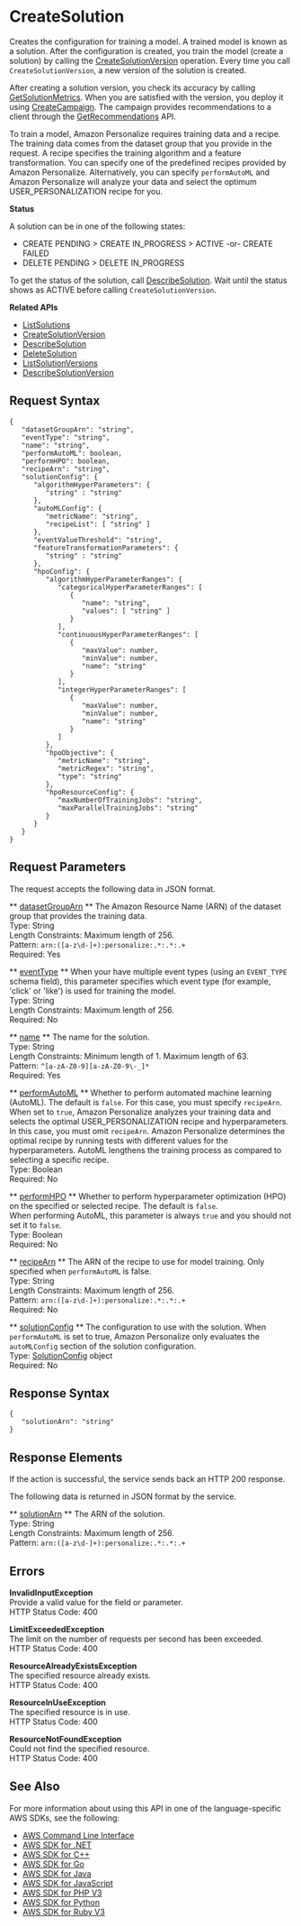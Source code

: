 # CreateSolution<a name="API_CreateSolution"></a>

Creates the configuration for training a model\. A trained model is known as a solution\. After the configuration is created, you train the model \(create a solution\) by calling the [CreateSolutionVersion](API_CreateSolutionVersion.md) operation\. Every time you call `CreateSolutionVersion`, a new version of the solution is created\.

After creating a solution version, you check its accuracy by calling [GetSolutionMetrics](API_GetSolutionMetrics.md)\. When you are satisfied with the version, you deploy it using [CreateCampaign](API_CreateCampaign.md)\. The campaign provides recommendations to a client through the [GetRecommendations](https://docs.aws.amazon.com/personalize/latest/dg/API_RS_GetRecommendations.html) API\.

To train a model, Amazon Personalize requires training data and a recipe\. The training data comes from the dataset group that you provide in the request\. A recipe specifies the training algorithm and a feature transformation\. You can specify one of the predefined recipes provided by Amazon Personalize\. Alternatively, you can specify `performAutoML` and Amazon Personalize will analyze your data and select the optimum USER\_PERSONALIZATION recipe for you\.

 **Status** 

A solution can be in one of the following states:
+ CREATE PENDING > CREATE IN\_PROGRESS > ACTIVE \-or\- CREATE FAILED
+ DELETE PENDING > DELETE IN\_PROGRESS

To get the status of the solution, call [DescribeSolution](API_DescribeSolution.md)\. Wait until the status shows as ACTIVE before calling `CreateSolutionVersion`\.

**Related APIs**
+  [ListSolutions](API_ListSolutions.md) 
+  [CreateSolutionVersion](API_CreateSolutionVersion.md) 
+  [DescribeSolution](API_DescribeSolution.md) 
+  [DeleteSolution](API_DeleteSolution.md) 
+  [ListSolutionVersions](API_ListSolutionVersions.md) 
+  [DescribeSolutionVersion](API_DescribeSolutionVersion.md) 

## Request Syntax<a name="API_CreateSolution_RequestSyntax"></a>

```
{
   "datasetGroupArn": "string",
   "eventType": "string",
   "name": "string",
   "performAutoML": boolean,
   "performHPO": boolean,
   "recipeArn": "string",
   "solutionConfig": { 
      "algorithmHyperParameters": { 
         "string" : "string" 
      },
      "autoMLConfig": { 
         "metricName": "string",
         "recipeList": [ "string" ]
      },
      "eventValueThreshold": "string",
      "featureTransformationParameters": { 
         "string" : "string" 
      },
      "hpoConfig": { 
         "algorithmHyperParameterRanges": { 
            "categoricalHyperParameterRanges": [ 
               { 
                  "name": "string",
                  "values": [ "string" ]
               }
            ],
            "continuousHyperParameterRanges": [ 
               { 
                  "maxValue": number,
                  "minValue": number,
                  "name": "string"
               }
            ],
            "integerHyperParameterRanges": [ 
               { 
                  "maxValue": number,
                  "minValue": number,
                  "name": "string"
               }
            ]
         },
         "hpoObjective": { 
            "metricName": "string",
            "metricRegex": "string",
            "type": "string"
         },
         "hpoResourceConfig": { 
            "maxNumberOfTrainingJobs": "string",
            "maxParallelTrainingJobs": "string"
         }
      }
   }
}
```

## Request Parameters<a name="API_CreateSolution_RequestParameters"></a>

The request accepts the following data in JSON format\.

 ** [datasetGroupArn](#API_CreateSolution_RequestSyntax) **   <a name="personalize-CreateSolution-request-datasetGroupArn"></a>
The Amazon Resource Name \(ARN\) of the dataset group that provides the training data\.  
Type: String  
Length Constraints: Maximum length of 256\.  
Pattern: `arn:([a-z\d-]+):personalize:.*:.*:.+`   
Required: Yes

 ** [eventType](#API_CreateSolution_RequestSyntax) **   <a name="personalize-CreateSolution-request-eventType"></a>
When your have multiple event types \(using an `EVENT_TYPE` schema field\), this parameter specifies which event type \(for example, 'click' or 'like'\) is used for training the model\.  
Type: String  
Length Constraints: Maximum length of 256\.  
Required: No

 ** [name](#API_CreateSolution_RequestSyntax) **   <a name="personalize-CreateSolution-request-name"></a>
The name for the solution\.  
Type: String  
Length Constraints: Minimum length of 1\. Maximum length of 63\.  
Pattern: `^[a-zA-Z0-9][a-zA-Z0-9\-_]*`   
Required: Yes

 ** [performAutoML](#API_CreateSolution_RequestSyntax) **   <a name="personalize-CreateSolution-request-performAutoML"></a>
Whether to perform automated machine learning \(AutoML\)\. The default is `false`\. For this case, you must specify `recipeArn`\.  
When set to `true`, Amazon Personalize analyzes your training data and selects the optimal USER\_PERSONALIZATION recipe and hyperparameters\. In this case, you must omit `recipeArn`\. Amazon Personalize determines the optimal recipe by running tests with different values for the hyperparameters\. AutoML lengthens the training process as compared to selecting a specific recipe\.  
Type: Boolean  
Required: No

 ** [performHPO](#API_CreateSolution_RequestSyntax) **   <a name="personalize-CreateSolution-request-performHPO"></a>
Whether to perform hyperparameter optimization \(HPO\) on the specified or selected recipe\. The default is `false`\.  
When performing AutoML, this parameter is always `true` and you should not set it to `false`\.  
Type: Boolean  
Required: No

 ** [recipeArn](#API_CreateSolution_RequestSyntax) **   <a name="personalize-CreateSolution-request-recipeArn"></a>
The ARN of the recipe to use for model training\. Only specified when `performAutoML` is false\.  
Type: String  
Length Constraints: Maximum length of 256\.  
Pattern: `arn:([a-z\d-]+):personalize:.*:.*:.+`   
Required: No

 ** [solutionConfig](#API_CreateSolution_RequestSyntax) **   <a name="personalize-CreateSolution-request-solutionConfig"></a>
The configuration to use with the solution\. When `performAutoML` is set to true, Amazon Personalize only evaluates the `autoMLConfig` section of the solution configuration\.  
Type: [SolutionConfig](API_SolutionConfig.md) object  
Required: No

## Response Syntax<a name="API_CreateSolution_ResponseSyntax"></a>

```
{
   "solutionArn": "string"
}
```

## Response Elements<a name="API_CreateSolution_ResponseElements"></a>

If the action is successful, the service sends back an HTTP 200 response\.

The following data is returned in JSON format by the service\.

 ** [solutionArn](#API_CreateSolution_ResponseSyntax) **   <a name="personalize-CreateSolution-response-solutionArn"></a>
The ARN of the solution\.  
Type: String  
Length Constraints: Maximum length of 256\.  
Pattern: `arn:([a-z\d-]+):personalize:.*:.*:.+` 

## Errors<a name="API_CreateSolution_Errors"></a>

 **InvalidInputException**   
Provide a valid value for the field or parameter\.  
HTTP Status Code: 400

 **LimitExceededException**   
The limit on the number of requests per second has been exceeded\.  
HTTP Status Code: 400

 **ResourceAlreadyExistsException**   
The specified resource already exists\.  
HTTP Status Code: 400

 **ResourceInUseException**   
The specified resource is in use\.  
HTTP Status Code: 400

 **ResourceNotFoundException**   
Could not find the specified resource\.  
HTTP Status Code: 400

## See Also<a name="API_CreateSolution_SeeAlso"></a>

For more information about using this API in one of the language\-specific AWS SDKs, see the following:
+  [AWS Command Line Interface](https://docs.aws.amazon.com/goto/aws-cli/personalize-2018-05-22/CreateSolution) 
+  [AWS SDK for \.NET](https://docs.aws.amazon.com/goto/DotNetSDKV3/personalize-2018-05-22/CreateSolution) 
+  [AWS SDK for C\+\+](https://docs.aws.amazon.com/goto/SdkForCpp/personalize-2018-05-22/CreateSolution) 
+  [AWS SDK for Go](https://docs.aws.amazon.com/goto/SdkForGoV1/personalize-2018-05-22/CreateSolution) 
+  [AWS SDK for Java](https://docs.aws.amazon.com/goto/SdkForJava/personalize-2018-05-22/CreateSolution) 
+  [AWS SDK for JavaScript](https://docs.aws.amazon.com/goto/AWSJavaScriptSDK/personalize-2018-05-22/CreateSolution) 
+  [AWS SDK for PHP V3](https://docs.aws.amazon.com/goto/SdkForPHPV3/personalize-2018-05-22/CreateSolution) 
+  [AWS SDK for Python](https://docs.aws.amazon.com/goto/boto3/personalize-2018-05-22/CreateSolution) 
+  [AWS SDK for Ruby V3](https://docs.aws.amazon.com/goto/SdkForRubyV3/personalize-2018-05-22/CreateSolution) 